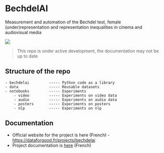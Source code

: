 # BechdelAI
Measurement and automation of the Bechdel test, female (under)representation and representation inequalities in cinema and audiovisual media

![](https://dataforgood.fr/img/projects/bechdelai_new.png)


> This repo is under active development, the documentation may not be up to date

## Structure of the repo

```
- bechdelai         ----- Python code as a library 
- data              ----- Reusable datasets
- notebooks         ----- Experiments
    - video         ----- Experiments on video data
    - audio         ----- Experiments on audio data
    - posters       ----- Experiments on posters
    - nlp           ----- Experiments on nlp
```


## Documentation

- Official website for the project is here (French) - https://dataforgood.fr/projects/bechdelai
- Project documentation is [here](https://dataforgood.slite.com/app/docs/~8IRrgyKYR) (French)

